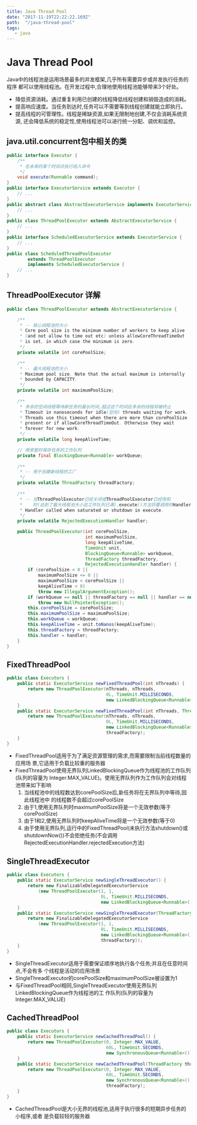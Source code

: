 ```yaml
---
title: Java Thread Pool
date: "2017-11-19T22:22:22.169Z"
path:  "/java-thread-pool"
tags:
   - java
---
```


# Java Thread Pool
Java中的线程池是运用场景最多的并发框架,几乎所有需要异步或并发执行任务的程序
都可以使用线程池。在开发过程中,合理地使用线程池能够带来3个好处。
- 降低资源消耗。通过重复利用已创建的线程降低线程创建和销毁造成的消耗。
- 提高响应速度。当任务到达时,任务可以不需要等到线程创建就能立即执行。
- 提高线程的可管理性。线程是稀缺资源,如果无限制地创建,不仅会消耗系统资源,
  还会降低系统的稳定性,使用线程池可以进行统一分配、调优和监控。


## java.util.concurrent包中相关的类
```java
public interface Executor {
    /**
     * 在未来的某个时间点执行给入命令
     */
    void execute(Runnable command);
}
public interface ExecutorService extends Executor {
    // ...
}
public abstract class AbstractExecutorService implements ExecutorService {
    // ...
}
public class ThreadPoolExecutor extends AbstractExecutorService {
    // ...
}
public interface ScheduledExecutorService extends ExecutorService {
    // ...
}
public class ScheduledThreadPoolExecutor
        extends ThreadPoolExecutor
        implements ScheduledExecutorService {
    // ...
}
```

## ThreadPoolExecutor 详解
```java
public class ThreadPoolExecutor extends AbstractExecutorService {

    /**
     * -- 核心线程池的大小 
     * Core pool size is the minimum number of workers to keep alive
     * (and not allow to time out etc) unless allowCoreThreadTimeOut
     * is set, in which case the minimum is zero.
     */
    private volatile int corePoolSize;

    /**
     * -- 最大线程池的大小
     * Maximum pool size. Note that the actual maximum is internally
     * bounded by CAPACITY.
     */
    private volatile int maximumPoolSize;
    
    /**
     * 多余的空闲线程等待新任务的最长时间,超过这个时间后多余的线程将被终止 
     * Timeout in nanoseconds for idle(空闲) threads waiting for work.
     * Threads use this timeout when there are more than corePoolSize
     * present or if allowCoreThreadTimeOut. Otherwise they wait
     * forever for new work.
     */
    private volatile long keepAliveTime;

    // 用来暂时保存任务的工作队列
    private final BlockingQueue<Runnable> workQueue;
    
    /**
     * -- 用于创建新线程的工厂 
     */
    private volatile ThreadFactory threadFactory;
    
    /**
     * -- 当ThreadPoolExecutor已经关闭或ThreadPoolExecutor已经饱和
     *    时(达到了最大线程池大小且工作队列已满),execute()方法将要调用的Handler
     * Handler called when saturated or shutdown in execute.
     */
    private volatile RejectedExecutionHandler handler;

    public ThreadPoolExecutor(int corePoolSize,
                              int maximumPoolSize,
                              long keepAliveTime,
                              TimeUnit unit,
                              BlockingQueue<Runnable> workQueue,
                              ThreadFactory threadFactory,
                              RejectedExecutionHandler handler) {
        if (corePoolSize < 0 ||
            maximumPoolSize <= 0 ||
            maximumPoolSize < corePoolSize ||
            keepAliveTime < 0)
            throw new IllegalArgumentException();
        if (workQueue == null || threadFactory == null || handler == null)
            throw new NullPointerException();
        this.corePoolSize = corePoolSize;
        this.maximumPoolSize = maximumPoolSize;
        this.workQueue = workQueue;
        this.keepAliveTime = unit.toNanos(keepAliveTime);
        this.threadFactory = threadFactory;
        this.handler = handler;
    }
}
```



## FixedThreadPool
```java
public class Executors {
    public static ExecutorService newFixedThreadPool(int nThreads) {
        return new ThreadPoolExecutor(nThreads, nThreads,
                                      0L, TimeUnit.MILLISECONDS,
                                      new LinkedBlockingQueue<Runnable>());
    }
    public static ExecutorService newFixedThreadPool(int nThreads, ThreadFactory threadFactory) {
        return new ThreadPoolExecutor(nThreads, nThreads,
                                      0L, TimeUnit.MILLISECONDS,
                                      new LinkedBlockingQueue<Runnable>(),
                                      threadFactory);
    }
}
```
- FixedThreadPool适用于为了满足资源管理的需求,而需要限制当前线程数量的应用场
  景,它适用于负载比较重的服务器
- FixedThreadPool使用无界队列LinkedBlockingQueue作为线程池的工作队列(队列的容量为
  Integer.MAX_VALUE)。使用无界队列作为工作队列会对线程池带来如下影响
   1. 当线程池中的线程数达到corePoolSize后,新任务将在无界队列中等待,因此线程池中
      的线程数不会超过corePoolSize
   2. 由于1,使用无界队列时maximumPoolSize将是一个无效参数(等于corePoolSize)
   3. 由于1和2,使用无界队列时keepAliveTime将是一个无效参数(等于0)
   4. 由于使用无界队列,运行中的FixedThreadPool(未执行方法shutdown()或
   shutdownNow())不会拒绝任务(不会调用RejectedExecutionHandler.rejectedExecution方法)
  
  
## SingleThreadExecutor
```java
public class Executors {
    public static ExecutorService newSingleThreadExecutor() {
        return new FinalizableDelegatedExecutorService
            (new ThreadPoolExecutor(1, 1,
                                    0L, TimeUnit.MILLISECONDS,
                                    new LinkedBlockingQueue<Runnable>()));
    }
    public static ExecutorService newSingleThreadExecutor(ThreadFactory threadFactory) {
        return new FinalizableDelegatedExecutorService
            (new ThreadPoolExecutor(1, 1,
                                    0L, TimeUnit.MILLISECONDS,
                                    new LinkedBlockingQueue<Runnable>(),
                                    threadFactory));
    }
}
```
- SingleThreadExecutor适用于需要保证顺序地执行各个任务;并且在任意时间点,不会有多
  个线程是活动的应用场景
- SingleThreadExecutor的corePoolSize和maximumPoolSize被设置为1
- 与FixedThreadPool相同,SingleThreadExecutor使用无界队列LinkedBlockingQueue作为线程池的工
  作队列(队列的容量为Integer.MAX_VALUE)

## CachedThreadPool
```java
public class Executors {
    public static ExecutorService newCachedThreadPool() {
        return new ThreadPoolExecutor(0, Integer.MAX_VALUE,
                                      60L, TimeUnit.SECONDS,
                                      new SynchronousQueue<Runnable>());
    }
    public static ExecutorService newCachedThreadPool(ThreadFactory threadFactory) {
        return new ThreadPoolExecutor(0, Integer.MAX_VALUE,
                                      60L, TimeUnit.SECONDS,
                                      new SynchronousQueue<Runnable>(),
                                      threadFactory);
    }
}
```
- CachedThreadPool是大小无界的线程池,适用于执行很多的短期异步任务的小程序,或者
  是负载较轻的服务器
